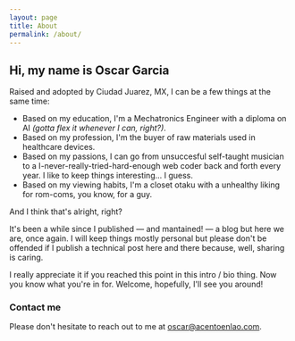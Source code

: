 ```yaml
---
layout: page
title: About
permalink: /about/
---
```


## Hi, my name is Oscar Garcia
Raised and adopted by Ciudad Juarez, MX, I can be a few things at the same time:

* Based on my education, I'm a Mechatronics Engineer with a diploma on AI <i>(gotta flex it whenever I can, right?)</i>.<br>
* Based on my profession, I'm the buyer of raw materials used in healthcare devices.<br>
* Based on my passions, I can go from unsuccesful self-taught musician to a I-never-really-tried-hard-enough web coder back and forth every year. I like to keep things interesting... I guess.<br>
* Based on my viewing habits, I'm a closet otaku with a unhealthy liking for rom-coms, you know, for a guy.<br>

And I think that's alright, right?<br>

It's been a while since I published &mdash; and mantained! &mdash; a blog but here we are, once again. I will keep things mostly personal but please don't be offended if I publish a technical post here and there because, well, sharing is caring.<br>

I really appreciate it if you reached this point in this intro / bio thing. Now you know what you're in for. Welcome, hopefully, I'll see you around!

### Contact me
Please don't hesitate to reach out to me at
[oscar@acentoenlao.com](mailto:email@domain.com).